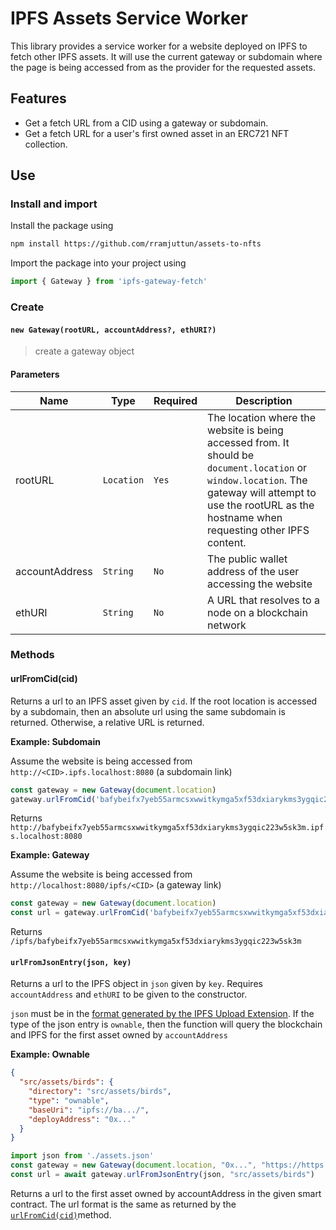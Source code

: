 # IPFS Assets Service Worker 

This library provides a service worker for a website deployed on IPFS to fetch other IPFS assets. It will use the current gateway or subdomain where the page is being accessed from as the provider for the requested assets. 

## Features
* Get a fetch URL from a CID using a gateway or subdomain.
* Get a fetch URL for a user's first owned asset in an ERC721 NFT collection.

## Use

### Install and import 
Install the package using 
```bash
npm install https://github.com/rramjuttun/assets-to-nfts
```

Import the package into your project using 
```js
import { Gateway } from 'ipfs-gateway-fetch'
```

### Create

#### `new Gateway(rootURL, accountAddress?, ethURI?)`

> create a gateway object

#### Parameters

| Name     | Type                                                                 | Required                                          | Description                                                                                                    |
| -------- | -------------------------------------------------------------------- | ------------------------------------------------ | -------------------------------------------------------------------------------------------------------------- |
| rootURL      | `Location`                                     | `Yes`                 | The location where the website is being accessed from. It should be `document.location` or `window.location`. The gateway will attempt to use the rootURL as the hostname when requesting other IPFS content.  |
| accountAddress | `String`                                                             | `No`                                         | The public wallet address of the user accessing the website                                                             |
| ethURI     | `String`                                                             | `No`                                    | A URL that resolves to a node on a blockchain network                                                                 |                                             |

### Methods
#### urlFromCid(cid)
Returns a url to an IPFS asset given by `cid`. If the root location is accessed by a subdomain, then an absolute url using the same subdomain is returned. Otherwise, a relative URL is returned.  

**Example: Subdomain** 

Assume the website is being accessed from `http://<CID>.ipfs.localhost:8080` (a subdomain link)
```js
const gateway = new Gateway(document.location)
gateway.urlFromCid('bafybeifx7yeb55armcsxwwitkymga5xf53dxiarykms3ygqic223w5sk3m')
```
Returns `http://bafybeifx7yeb55armcsxwwitkymga5xf53dxiarykms3ygqic223w5sk3m.ipfs.localhost:8080`

**Example: Gateway** 

Assume the website is being accessed from `http://localhost:8080/ipfs/<CID>` (a gateway link)
```js
const gateway = new Gateway(document.location)
const url = gateway.urlFromCid('bafybeifx7yeb55armcsxwwitkymga5xf53dxiarykms3ygqic223w5sk3m')
```
Returns `/ipfs/bafybeifx7yeb55armcsxwwitkymga5xf53dxiarykms3ygqic223w5sk3m`

#### `urlFromJsonEntry(json, key)`
Returns a url to the IPFS object in `json` given by `key`. Requires `accountAddress` and `ethURI` to be given to the constructor.   

`json` must be in the [format generated by the IPFS Upload Extension](https://github.com/rramjuttun/vscode-asset-converter#extension-commands). If the type of the json entry is `ownable`, then the function will query the blockchain and IPFS for the first asset owned by `accountAddress` 

**Example: Ownable**
```json
{
  "src/assets/birds": {
    "directory": "src/assets/birds",
    "type": "ownable",
    "baseUri": "ipfs://ba.../",
    "deployAddress": "0x..."
  }
}
```

```js
import json from './assets.json'
const gateway = new Gateway(document.location, "0x...", "https://https://polygon-mumbai.g.alchemy.com/...")
const url = await gateway.urlFromJsonEntry(json, "src/assets/birds")
```
Returns a url to the first asset owned by accountAddress in the given smart contract. The url format is the same as returned by the [`urlFromCid(cid)`](https://github.com/rramjuttun/asset-fetching/main/README.md#urlfromcidcid)method.





